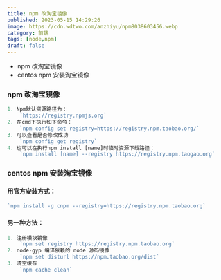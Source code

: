 ```yaml
---
title: npm 改淘宝镜像
published: 2023-05-15 14:29:26
image: https://cdn.wdtwo.com/anzhiyu/npm8038603456.webp
category: 前端
tags: [node,npm]
draft: false
---
```

- npm 改淘宝镜像
- centos npm 安装淘宝镜像
<!--more-->

### npm 改淘宝镜像
```js
1. Npm默认资源路径为：
    `https://registry.npmjs.org`
2. 在cmd下执行如下命令：
    `npm config set registry=https://registry.npm.taobao.org/`
3. 可以查看是否修改成功
    `npm config get registry`
4. 也可以在执行npm install [name]时临时资源下载路径：
    `npm install [name] --registry https://registry.npm.taogao.org`
```
### centos npm 安装淘宝镜像
#### 用官方安装方式：
```js
`npm install -g cnpm --registry=https://registry.npm.taobao.org`
```
#### 另一种方法：
```js
1. 注册模块镜像
    `npm set registry https://registry.npm.taobao.org`
2. node-gyp 编译依赖的 node 源码镜像
    `npm set disturl https://npm.taobao.org/dist`
3. 清空缓存
    `npm cache clean`
```
